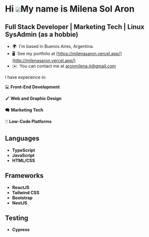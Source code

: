 Hi ![](https://user-images.githubusercontent.com/18350557/176309783-0785949b-9127-417c-8b55-ab5a4333674e.gif)My name is Milena Sol Aron
=======================================================================================================================================

Full Stack Developer | Marketing Tech | Linux SysAdmin (as a hobbie)
------------------

* 🌍  I'm based in Buenos Aires, Argentina.
* 🖥️  See my portfolio at [https://milenasaron.vercel.app/](http://milenasaron.vercel.app/)
* ✉️  You can contact me at [aronmilena.it@gmail.com](mailto:aronmilena.it@gmail.com)

I have experience in:

💻 **Front-End Development**

🖌️ **Web and Graphic Design**

:left_speech_bubble: **Marketing Tech**

🖱️ **Low-Code Platforms** 

## Languages
- **TypeScript**
- **JavaScript**
- **HTML/CSS**

## Frameworks
- **ReactJS**
- **Tailwind CSS**
- **Bootstrap**
- **NestJS**

## Testing
- **Cypress**
